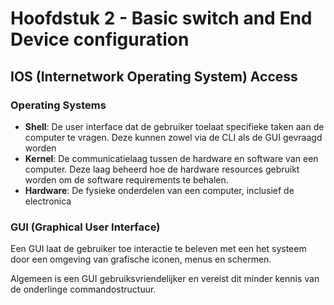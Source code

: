 # Hoofdstuk 2 - Basic switch and End Device configuration

## IOS (Internetwork Operating System) Access 

### Operating Systems

- **Shell**: De user interface dat de gebruiker toelaat specifieke taken aan de computer te vragen. Deze kunnen zowel via de CLI als de GUI gevraagd worden
- **Kernel**: De communicatielaag tussen de hardware en software van een computer. Deze laag beheerd hoe de hardware resources gebruikt worden om de software requirements te behalen.
- **Hardware**: De fysieke onderdelen van een computer, inclusief de electronica

### GUI (Graphical User Interface)

Een GUI laat de gebruiker toe interactie te beleven met een het systeem door een omgeving van grafische iconen, menus en schermen.

Algemeen is een GUI gebruiksvriendelijker en vereist dit minder kennis van de onderlinge commandostructuur.